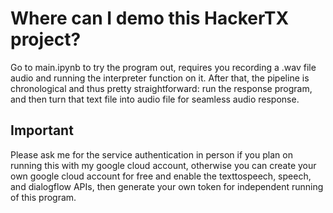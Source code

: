 # Where can I demo this HackerTX project?
Go to main.ipynb to try the program out, requires you recording a .wav file audio and running the interpreter function on it. After that, the pipeline is chronological and thus pretty straightforward: run the response program, and then turn that text file into audio file for seamless audio response.

## Important
Please ask me for the service authentication in person if you plan on running this with my google cloud account, otherwise you can create your own google cloud account for free and enable the texttospeech, speech, and dialogflow APIs, then generate your own token for independent running of this program.
